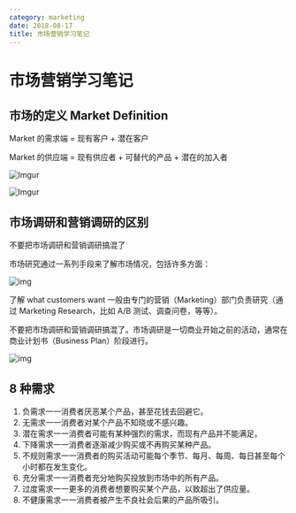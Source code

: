 ```yaml
---
category: marketing
date: 2018-08-17
title: 市场营销学习笔记
---
```


# 市场营销学习笔记

## 市场的定义 Market Definition

Market 的需求端 = 现有客户 + 潜在客户

Market 的供应端 = 现有供应者 + 可替代的产品 + 潜在的加入者

![Imgur](https://goooooouwa.eu.org:8143/static/images/aPKwacT.png)

![Imgur](https://goooooouwa.eu.org:8143/static/images/00gPDtV.png)

## 市场调研和营销调研的区别

不要把市场调研和营销调研搞混了

市场研究通过一系列手段来了解市场情况，包括许多方面：

![img](https://goooooouwa.eu.org:8143/static/images/VcSRHzn.png)

了解 what customers want 一般由专门的营销（Marketing）部门负责研究（通过 Marketing Research，比如 A/B 测试、调查问卷，等等）。

不要把市场调研和营销调研搞混了。市场调研是一切商业开始之前的活动，通常在商业计划书（Business Plan）阶段进行。

![img](https://goooooouwa.eu.org:8143/static/images/h1unXFA.jpg)

## 8 种需求

1. 负需求一一消费者厌恶某个产品，甚至花钱去回避它。
2. 无需求一一消费者对某个产品不知晓或不感兴趣。
3. 潜在需求一一消费者可能有某种强烈的需求，而现有产品并不能满足。
4. 下降需求一一消费者逐渐减少购买或不再购买某种产品。
5. 不规则需求一一消费者的购买活动可能每个季节、每月、每周、每日甚至每个小时都在发生变化。
6. 充分需求一一消费者充分地购买投放到市场中的所有产品。
7. 过度需求一一更多的消费者想要购买某个产品，以致超出了供应量。
8. 不健康需求一一消费者被产生不良社会后果的产品所吸引。
